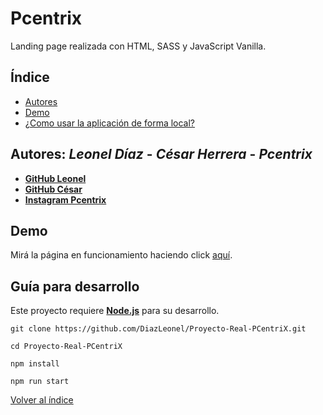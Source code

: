 # Pcentrix

Landing page realizada con HTML, SASS y JavaScript Vanilla.

## Índice <a name="indice"></a>

- [Autores](#1)
- [Demo](#2)
- [¿Como usar la aplicación de forma local?](#3)

## Autores: *Leonel Díaz* - *César Herrera* - *Pcentrix* <a name="1"></a>

* **[GitHub Leonel](https://github.com/DiazLeonel)**
* **[GitHub César](https://github.com/HerreraCesar/)**
* **[Instagram Pcentrix](https://www.instagram.com/pcentrix/)**

## Demo <a name="2"></a>

Mirá la página en funcionamiento haciendo click [aquí](https://diazleonel.github.io/proyecto-real-pcentrix/).

## Guía para desarrollo <a name="3"></a>

Este proyecto requiere **[Node.js](https://nodejs.org/)** para su desarrollo.

```
git clone https://github.com/DiazLeonel/Proyecto-Real-PCentriX.git
```
```
cd Proyecto-Real-PCentriX
```
```
npm install
```
```
npm run start
```

[Volver al índice](#indice)